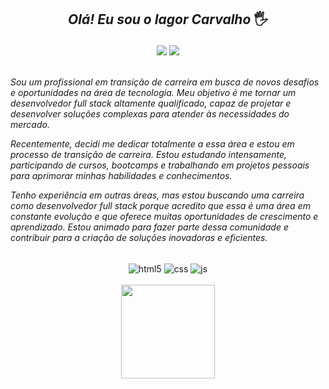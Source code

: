 ## <p align="center" >*Olá! Eu sou o Iagor Carvalho* 🖐️ </p>

<div align="center"> 
  <a href = "iagordecarvalho1@gmail.com"><img src="https://img.shields.io/badge/-Gmail-%23333?style=for-the-badge&logo=gmail&logoColor=white" target="_blank"></a>
  <a href="https://www.linkedin.com/in/iagorcarvalho" target="_blank"><img src="https://img.shields.io/badge/-LinkedIn-%230077B5?style=for-the-badge&logo=linkedin&logoColor=white" target="_blank"></a> 
 
  
</div>
  
</div><br/>

*Sou um profissional em transição de carreira em busca de novos desafios e oportunidades na área de tecnologia. Meu objetivo é me tornar um desenvolvedor full stack altamente qualificado, capaz de projetar e desenvolver soluções complexas para atender às necessidades do mercado.* 


*Recentemente, decidi me dedicar totalmente a essa área e estou em processo de transição de carreira. Estou estudando intensamente, participando de cursos, bootcamps e trabalhando em projetos pessoais para aprimorar minhas habilidades e conhecimentos.*

*Tenho experiência em outras áreas, mas estou buscando uma carreira como desenvolvedor full stack porque acredito que essa é uma área em constante evolução e que oferece muitas oportunidades de crescimento e aprendizado. Estou animado para fazer parte dessa comunidade e contribuir para a criação de soluções inovadoras e eficientes.*

<br>
<div align="center" >
   <img align="center" alt="html5" src="https://img.shields.io/badge/HTML5-E34F26?style=for-the-badge&logo=html5&logoColor=white" />
  <img align="center" alt="css" src="https://img.shields.io/badge/CSS3-1572B6?style=for-the-badge&logo=css3&logoColor=white" />
  <img align="center" alt="js" src="https://img.shields.io/badge/JavaScript-F7DF1E?style=for-the-badge&logo=javascript&logoColor=black" />
  </div>
 <br>
  
  <div align="center">
  <a href="https://github.com/iagorcarvalho">
    <img height="150em" src="https://github-readme-stats.vercel.app/api?username=iagorcarvalho&count_private=true&include_all_commits=true&show_icons=true&theme=dracula&hide_border=false&show_owner=true"/>
    
  </a>
</div>

  ##
  
 


